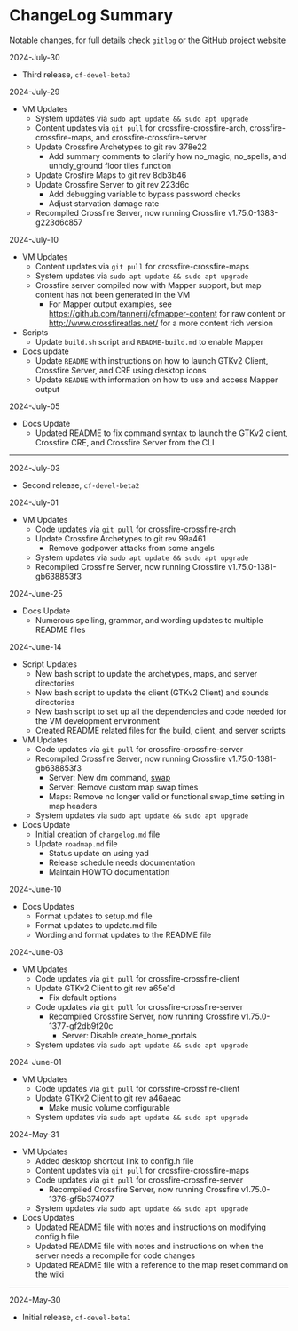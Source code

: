 # ChangeLog Summary

Notable changes, for full details check `gitlog` or the [GitHub project website](https://github.com/tannerrj/crossfire-devel-vm/commits/main/)


2024-July-30

  * Third release, `cf-devel-beta3`

2024-July-29

  * VM Updates
    * System updates via `sudo apt update && sudo apt upgrade`
    * Content updates via `git pull` for crossfire-crossfire-arch, crossfire-crossfire-maps, and crossfire-crossfire-server
    * Update Crossfire Archetypes to git rev 378e22
      * Add summary comments to clarify how no_magic, no_spells, and unholy_ground floor tiles function
    * Update Crosfire Maps to git rev 8db3b46
    * Update Crossfire Server to git rev 223d6c
      * Add debugging variable to bypass password checks
      * Adjust starvation damage rate
    * Recompiled Crossfire Server, now running Crossfire v1.75.0-1383-g223d6c857

2024-July-10

  * VM Updates
    * Content updates via `git pull` for crossfire-crossfire-maps
    * System updates via `sudo apt update && sudo apt upgrade`
    * Crossfire server compiled now with Mapper support, but map content has not been generated in the VM
      * For Mapper output examples, see <https://github.com/tannerrj/cfmapper-content> for raw content or <http://www.crossfireatlas.net/> for a more content rich version
  * Scripts
    * Update `build.sh` script and `README-build.md` to enable Mapper
  * Docs update
    * Update `README` with instructions on how to launch GTKv2 Client, Crossfire Server, and CRE using desktop icons
    * Update `READNE` with information on how to use and access Mapper output

2024-July-05

  * Docs Update
    * Updated README to fix command syntax to launch the GTKv2 client, Crossfire CRE, and Crossfire Server from the CLI

----

2024-July-03

  * Second release, `cf-devel-beta2`

2024-July-01

  * VM Updates
    * Code updates via `git pull` for crossfire-crossfire-arch
    * Update Crossfire Archetypes to git rev 99a461
      *  Remove godpower attacks from some angels
    * System updates via `sudo apt update && sudo apt upgrade`
    * Recompiled Crossfire Server, now running Crossfire v1.75.0-1381-gb638853f3

2024-June-25

  * Docs Update
    * Numerous spelling, grammar, and wording updates to multiple README files

2024-June-14

  * Script Updates
    * New bash script to update the archetypes, maps, and server directories
    * New bash script to update the client (GTKv2 Client) and sounds directories
    * New bash script to set up all the dependencies and code needed for the VM development environment
    * Created README related files for the build, client, and server scripts
  * VM Updates
      * Code updates via `git pull` for crossfire-crossfire-server
      * Recompiled Crossfire Server, now running Crossfire v1.75.0-1381-gb638853f3
        * Server: New dm command, [swap](http://wiki.cross-fire.org/dokuwiki/doku.php/dm_commands#swap)
        * Server: Remove custom map swap times
        * Maps: Remove no longer valid or functional swap_time setting in map headers
      * System updates via `sudo apt update && sudo apt upgrade`
  * Docs Update
    * Initial creation of `changelog.md` file
    * Update `roadmap.md` file
      * Status update on using yad
      * Release schedule needs documentation
      * Maintain HOWTO documentation

2024-June-10

  * Docs Updates
    * Format updates to setup.md file
    * Format updates to update.md file
    * Wording and format updates to the README file

2024-June-03

  * VM Updates
    * Code updates via `git pull` for crossfire-crossfire-client
    * Update GTKv2 Client to git rev a65e1d
      * Fix default options
    * Code updates via `git pull` for crossfire-crossfire-server
      * Recompiled Crossfire Server, now running Crossfire v1.75.0-1377-gf2db9f20c
        * Server: Disable create_home_portals
    * System updates via `sudo apt update && sudo apt upgrade`

2024-June-01

  * VM Updates
    * Code updates via `git pull` for corssfire-crossfire-client
    * Update GTKv2 Client to git rev a46aeac
      * Make music volume configurable
    * System updates via `sudo apt update && sudo apt upgrade`

2024-May-31

  * VM Updates
    * Added desktop shortcut link to config.h file
    * Content updates via `git pull` for crossfire-crossfire-maps
    * Code updates via `git pull` for crossfire-crossfire-server
      * Recompiled Crossfire Server, now running Crossfire v1.75.0-1376-gf5b374077
    * System updates via `sudo apt update && sudo apt upgrade`
  * Docs Updates
    * Updated README file with notes and instructions on modifying config.h file
    * Updated README file with notes and instructions on when the server needs a recompile for code changes
    * Updated README file with a reference to the map reset command on the wiki

---

2024-May-30

  * Initial release, `cf-devel-beta1`


